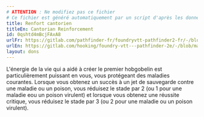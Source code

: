 ```yaml
---
# ATTENTION : Ne modifiez pas ce fichier
# Ce fichier est généré automatiquement par un script d'après les données du module Foundry VTT officiel et de sa traduction
title: Renfort cantorien
titleEn: Cantorian Reinforcement
id: 0qshtd4mBcjFAxA8
urlFr: https://gitlab.com/pathfinder-fr/foundryvtt-pathfinder2-fr/-/blob/master/data/feats/0qshtd4mBcjFAxA8.htm
urlEn: https://gitlab.com/hooking/foundry-vtt---pathfinder-2e/-/blob/master/packs/data/feats.db/cantorian-reinforcement.json
layout: dons
---
```

L'énergie de la vie qui a aidé à créer le premier hobgobelin est particulièrement puissant en vous, vous protégeant des maladies courantes. Lorsque vous obtenez un succès à un jet de sauvegarde contre une maladie ou un poison, vous réduisez le stade par 2 (ou 1 pour une maladie eou un poison virulent) et lorsque vous obtenez une réussite critique, vous réduisez le stade par 3 (ou 2 pour une maladie ou un poison virulent).
